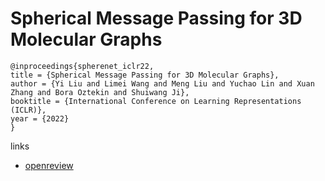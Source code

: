 # Spherical Message Passing for 3D Molecular Graphs

```
@inproceedings{spherenet_iclr22,
title = {Spherical Message Passing for 3D Molecular Graphs},
author = {Yi Liu and Limei Wang and Meng Liu and Yuchao Lin and Xuan Zhang and Bora Oztekin and Shuiwang Ji},
booktitle = {International Conference on Learning Representations (ICLR)},
year = {2022}
}
```

links
- [openreview](https://openreview.net/forum?id=givsRXsOt9r)
